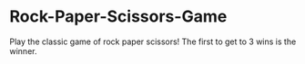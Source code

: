 # Rock-Paper-Scissors-Game
Play the classic game of rock paper scissors!
The first to get to 3 wins is the winner.
